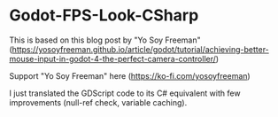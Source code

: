 # Godot-FPS-Look-CSharp

This is based on this blog post by "Yo Soy Freeman" (https://yosoyfreeman.github.io/article/godot/tutorial/achieving-better-mouse-input-in-godot-4-the-perfect-camera-controller/)

Support "Yo Soy Freeman" here (https://ko-fi.com/yosoyfreeman)

I just translated the GDScript code to its C# equivalent with few improvements (null-ref check, variable caching).

